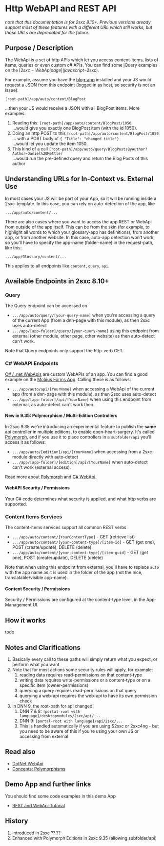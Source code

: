 # Http WebAPI and REST API
_note that this documentation is for 2sxc 8.10+. Previous versions aready support most of these features with a different URL which still works, but those URLs are deprecated for the future._



## Purpose / Description
The WebApi is a set of http APIs which let you access content-items, lists of items, queries or even custom c# APIs. You can find some jQuery examples on the [$2sxc-WebApi page](javascript-$2sxc).

For example, assume you have the [blog-app](http://2sxc.org/en/apps/app/dnn-blog-app-for-dnn-dotnetnuke) installed and your JS would request a JSON from this endpoint (logged in as host, so security is not an issue):

`[root-path]/app/auto/content/BlogPost`

...then your JS would receive a JSON with all BlogPost items. More examples:

1. Reading this: `[root-path]/app/auto/content/BlogPost/1050`  
...would give you exactly one BlogPost item (with the id 1050).
1. Doing an http POST to this `[root-path]/app/auto/content/BlogPost/1050`  
... with a POST body of `{ "Title": "changed title"}`  
...would let you update the item 1050.
1. This kind of a call `[root-path]/app/auto/query/BlogPostsByAuthor?Author=Daniel%20Mettler`  
...would run the pre-defined query and return the Blog Posts of this author

## Understanding URLs for In-Context vs. External Use
In most cases your JS will be part of your App, so it will be running inside a 2sxc-template. In this case, you can rely on auto-detection of the app, like

`.../app/auto/content/...`

There are also cases where you want to access the app REST or WebApi from outside of the app itself. This can be from the skin (for example, to highlight all words to which your glossary-app has definitions), from another app, or from another website. In this case, auto-app detection won't work, so you'll have to specify the app-name (folder-name) in the request-path, like this:

`.../app/Glossary/content/...`

This applies to all endpoints like `content`, `query`, `api`.

## Available Endpoints in 2sxc 8.10+

### Query
The Query endpoint can be accessed on

* `.../app/auto/query/[your-query-name]` when you're accessing a query of the current App (from a dnn-page with this module), as then 2sxc uses auto-detect
* `.../app/[app-folder]/query/[your-query-name]` using this endpoint from external (other module, other page, other website) as then auto-detect can't work. 

Note that Query endpoints only support the http-verb GET.

### C# WebAPI Endpoints
[C# / .net WebApis](DotNet-WebApi) are custom WebAPIs of an app. You can find a good example on the [Mobius Forms App](https://2sxc.org/en/apps/app/mobius-forms). Calling these is as follows:

* `.../app/auto/api/[YourName]` when accessing a WebApi of the current app (from a dnn-page with this module), as then 2sxc uses auto-detect
* `.../app/[app-folder]/api/[YourName]` when using this endpoint from external, as auto-detect can't work then.

#### New in 9.35: Polymorphism / Multi-Edition Controllers
In 2sxc 9.35 we're introducing an experimental feature to publish the **same** api controller in multiple editions, to enable open-heart-surgery. It's called [Polymorph](concept-polymorph), and if you use it to place controllers in a `subfolder/api` you'll access it as follows:

* `.../app/auto/[edition]/api/[YourName]` when accessing from a 2sxc-module directly with auto-detect
* `.../app/[app-folder]/[edition]/api/[YourName]` when auto-detect can't work (external access).

Read more about [Polymorph](concept-polymorph) and [C# WebApi](dotnet-webapi).

#### WebAPI Security / Permissions
Your C# code determines what security is applied, and what http verbs are supported.

### Content Items Services
The content-items services support all common REST verbs

* `.../app/auto/content/[YourContentType]` - GET (retrieve list)
* `.../app/auto/content/[your-content-type]/[item-id]` - GET (get one), POST (create/update), DELETE (delete)
* `.../app/auto/content/[your-content-type]/[item-guid]` - GET (get one), POST (create/update), DELETE (delete)

Note that when using this endpoint from external, you'll have to replace `auto` with the app name as it is used in the folder of the app (not the nice, translatable/visible app-name).

#### Content Security / Permissions
Security / Permissions are configured at the content-type level, in the App-Management UI.


## How it works
todo

## Notes and Clarifications
1. Basically every call to these paths will simply return what you expect, or perform what you want
2. Note that for most actions some security rules will apply, for example:
    1. reading data requires read-permissions on that content-type
    2. writing data requires write-permissions or a content-type or on a specific item (owner-permissions)
    3. querying a query requires read-permissions on that query
    4. querying a web-api requires the web-api to have its own permission check
3. In DNN 9, the root-path for api changed!
    1. DNN 7 & 8: `[portal-root with language]/desktopmodules/2sxc/api/...`
    2. DNN 9: `[portal-root with language]/api/2sxc/...`
    3. This is handled automatically if you are using $2sxc or 2sxc4ng - but you need to be aware of this if you're using your own JS or accessing from external


## Read also

* [DotNet WebApi](dotnet-webapi)
* [Concepts: Polymorphisms](concept-polymorph)

## Demo App and further links

You should find some code examples in this demo App
* [REST and WebApi Tutorial](http://2sxc.org/en/apps/app/tutorial-javascript-rest-api-using-jquery-and-angularjs)


## History

1. Introduced in 2sxc ??.??
2. Enhanced with Polymorph Editions in 2sxc 9.35 (allowing subfolder/api)
